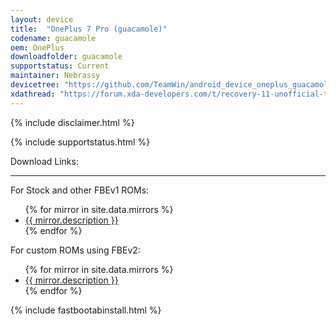 ```yaml
---
layout: device
title:  "OnePlus 7 Pro (guacamole)"
codename: guacamole
oem: OnePlus
downloadfolder: guacamole
supportstatus: Current
maintainer: Nebrassy
devicetree: "https://github.com/TeamWin/android_device_oneplus_guacamole"
xdathread: "https://forum.xda-developers.com/t/recovery-11-unofficial-teamwin-recovery-project.4289455/"
---
```


{% include disclaimer.html %}

{% include supportstatus.html %}

<html>
<div class='page-heading' id='download'>Download Links:</div>
<hr />
<p class="text">For Stock and other FBEv1 ROMs:</p>
<ul>
{% for mirror in site.data.mirrors %}
  <li>
    <a href="{{ mirror.baseurl }}guacamole">
      {{ mirror.description }}
    </a>
  </li>
{% endfor %}
</ul>
<p class="text">For custom ROMs using FBEv2:</p>
<ul>
{% for mirror in site.data.mirrors %}
  <li>
    <a href="{{ mirror.baseurl }}guacamolev2">
      {{ mirror.description }}
    </a>
  </li>
{% endfor %}
</ul>
</html>

{% include fastbootabinstall.html %}
